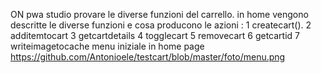 ON pwa studio provare le diverse funzioni del carrello.
in home vengono descritte le diverse funzioni e cosa producono le azioni :
1 createcart().
2 additemtocart
3 getcartdetails
4 togglecart
5 removecart
6 getcartid
7 writeimagetocache
menu iniziale in home page [](url)https://github.com/Antonioele/testcart/blob/master/foto/menu.png

